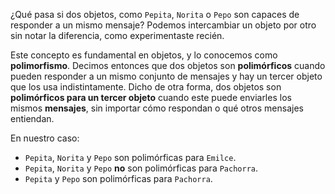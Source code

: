 ¿Qué pasa si dos objetos, como `Pepita`, `Norita` o `Pepo` son capaces de responder a un mismo mensaje? Podemos intercambiar un objeto por otro sin notar la diferencia, como experimentaste recién.
 
Este concepto es fundamental en objetos, y lo conocemos como **polimorfismo**. Decimos entonces que dos objetos son **polimórficos** cuando pueden responder a un mismo conjunto de mensajes y hay un tercer objeto que los usa indistintamente. Dicho de otra forma, dos objetos son **polimórficos para un tercer objeto** cuando este puede enviarles los mismos **mensajes**, sin importar cómo respondan o qué otros mensajes entiendan.

En nuestro caso:

* `Pepita`, `Norita` y `Pepo` son polimórficas para `Emilce`.
* `Pepita`, `Norita` y `Pepo` **no** son polimórficas para `Pachorra`.
* `Pepita` y `Pepo` son polimórficas para `Pachorra`.